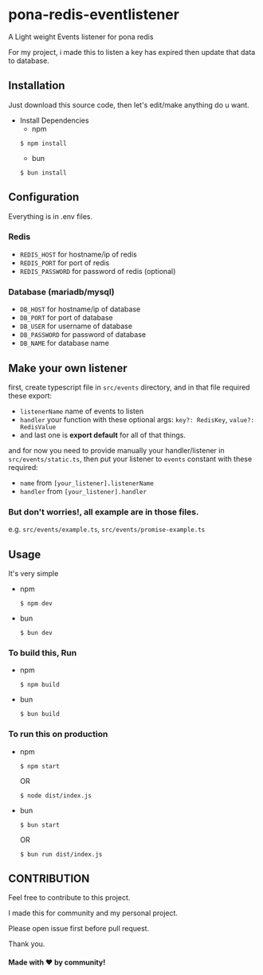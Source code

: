 # pona-redis-eventlistener
A Light weight Events listener for pona redis

For my project, i made this to listen a key has expired then update that data to database.

## Installation

Just download this source code, then let's edit/make anything do u want.

- Install Dependencies
    - npm
    ```bash:
    $ npm install
    ```
    - bun
    ```bash:
    $ bun install
    ```

## Configuration

Everything is in .env files.

### Redis
- `REDIS_HOST` for hostname/ip of redis
- `REDIS_PORT` for port of redis
- `REDIS_PASSWORD` for password of redis (optional)

### Database (mariadb/mysql)
- `DB_HOST` for hostname/ip of database
- `DB_PORT` for port of database
- `DB_USER` for username of database
- `DB_PASSWORD` for password of database
- `DB_NAME` for database name

## Make your own listener

first, create typescript file in `src/events` directory, and in that file required these export:

- `listenerName` name of events to listen
- `handler` your function with these optional args: `key?: RedisKey`, `value?: RedisValue`
- and last one is **export default** for all of that things.

and for now you need to provide manually your handler/listener in `src/events/static.ts`, then put your listener to `events` constant with these required:

- `name` from `[your_listener].listenerName`
- `handler` from `[your_listener].handler`

### But don't worries!, all example are in those files.

e.g. `src/events/example.ts`, `src/events/promise-example.ts`

## Usage

It's very simple
- npm
    ```bash:
    $ npm dev
    ```
- bun
    ```bash:
    $ bun dev
    ```

### To build this, Run
- npm
    ```bash:
    $ npm build
    ```
- bun
    ```bash:
    $ bun build
    ```

### To run this on production
- npm
    ```bash:
    $ npm start
    ```
    OR
    ```bash:
    $ node dist/index.js
    ```
- bun
    ```bash:
    $ bun start
    ```
    OR
    ```bash:
    $ bun run dist/index.js
    ```

## CONTRIBUTION

Feel free to contribute to this project.

I made this for community and my personal project.

Please open issue first before pull request.

Thank you.

#### Made with ❤️ by community!
